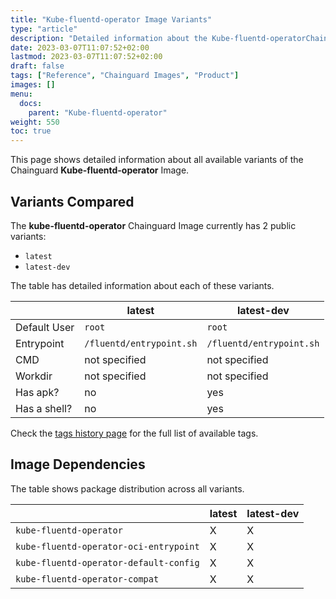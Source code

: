 ```yaml
---
title: "Kube-fluentd-operator Image Variants"
type: "article"
description: "Detailed information about the Kube-fluentd-operatorChainguard Image variants"
date: 2023-03-07T11:07:52+02:00
lastmod: 2023-03-07T11:07:52+02:00
draft: false
tags: ["Reference", "Chainguard Images", "Product"]
images: []
menu:
  docs:
    parent: "Kube-fluentd-operator"
weight: 550
toc: true
---
```


This page shows detailed information about all available variants of the Chainguard **Kube-fluentd-operator** Image.

## Variants Compared
The **kube-fluentd-operator** Chainguard Image currently has 2 public variants: 

- `latest`
- `latest-dev`

The table has detailed information about each of these variants.

|              | latest                   | latest-dev               |
|--------------|--------------------------|--------------------------|
| Default User | `root`                   | `root`                   |
| Entrypoint   | `/fluentd/entrypoint.sh` | `/fluentd/entrypoint.sh` |
| CMD          | not specified            | not specified            |
| Workdir      | not specified            | not specified            |
| Has apk?     | no                       | yes                      |
| Has a shell? | no                       | yes                      |

Check the [tags history page](/chainguard/chainguard-images/reference/kube-fluentd-operator/tags_history/) for the full list of available tags.
## Image Dependencies
The table shows package distribution across all variants.

|                                        | latest | latest-dev |
|----------------------------------------|--------|------------|
| `kube-fluentd-operator`                | X      | X          |
| `kube-fluentd-operator-oci-entrypoint` | X      | X          |
| `kube-fluentd-operator-default-config` | X      | X          |
| `kube-fluentd-operator-compat`         | X      | X          |

